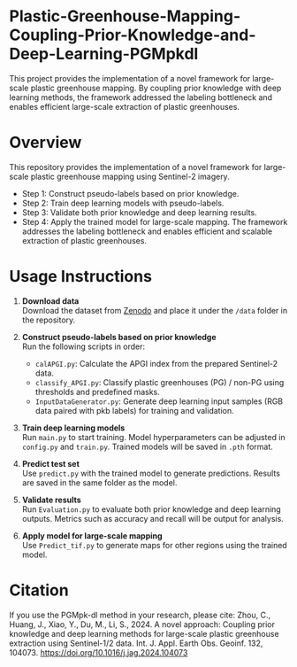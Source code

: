# Plastic-Greenhouse-Mapping-Coupling-Prior-Knowledge-and-Deep-Learning-PGMpkdl
This project provides the implementation of a novel framework for large-scale plastic greenhouse mapping. By coupling prior knowledge with deep learning methods, the framework addressed the labeling bottleneck and enables efficient large-scale extraction of plastic greenhouses.
# Overview
This repository provides the implementation of a novel framework for large-scale plastic greenhouse mapping using Sentinel-2 imagery.
- Step 1: Construct pseudo-labels based on prior knowledge.
- Step 2: Train deep learning models with pseudo-labels.
- Step 3: Validate both prior knowledge and deep learning results.
- Step 4: Apply the trained model for large-scale mapping.
The framework addresses the labeling bottleneck and enables efficient and scalable extraction of plastic greenhouses.
# Usage Instructions

1. **Download data**  
   Download the dataset from [Zenodo](https://zenodo.org/records/17139012) and place it under the `/data` folder in the repository.

2. **Construct pseudo-labels based on prior knowledge**  
   Run the following scripts in order:
   - `calAPGI.py`: Calculate the APGI index from the prepared Sentinel-2 data.  
   - `classify_APGI.py`: Classify plastic greenhouses (PG) / non-PG using thresholds and predefined masks.  
   - `InputDataGenerator.py`: Generate deep learning input samples (RGB data paired with pkb labels) for training and validation.

3. **Train deep learning models**  
   Run `main.py` to start training. Model hyperparameters can be adjusted in `config.py` and `train.py`. Trained models will be saved in `.pth` format.

4. **Predict test set**  
   Use `predict.py` with the trained model to generate predictions. Results are saved in the same folder as the model.

5. **Validate results**  
   Run `Evaluation.py` to evaluate both prior knowledge and deep learning outputs. Metrics such as accuracy and recall will be output for analysis.

6. **Apply model for large-scale mapping**  
   Use `Predict_tif.py` to generate maps for other regions using the trained model.

# Citation 
If you use the PGMpk-dl method in your research, please cite: Zhou, C., Huang, J., Xiao, Y., Du, M., Li, S., 2024. A novel approach: Coupling prior knowledge and deep learning methods for large-scale plastic greenhouse extraction using Sentinel-1/2 data. Int. J. Appl. Earth Obs. Geoinf. 132, 104073. https://doi.org/10.1016/j.jag.2024.104073
